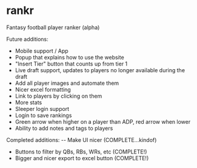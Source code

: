 # rankr
Fantasy football player ranker (alpha)

Future additions:
- Mobile support / App
- Popup that explains how to use the website
- "Insert Tier" button that counts up from tier 1
- Live draft support, updates to players no longer available during the draft
- Add all player images and automate them
- Nicer excel formatting
- Link to players by clicking on them
- More stats
- Sleeper login support
- Login to save rankings
- Green arrow when higher on a player than ADP, red arrow when lower
- Ability to add notes and tags to players

Completed additions:
-- Make UI nicer (COMPLETE...kindof)
- Buttons to filter by QBs, RBs, WRs, etc (COMPLETE!)
- Bigger and nicer export to excel button (COMPLETE!)
